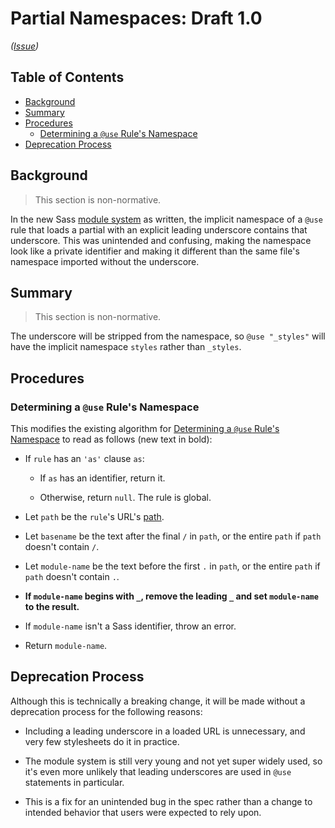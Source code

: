 # Partial Namespaces: Draft 1.0

*([Issue](https://github.com/sass/sass/issues/2800))*

## Table of Contents

* [Background](#background)
* [Summary](#summary)
* [Procedures](#procedures)
  * [Determining a `@use` Rule's Namespace](#determining-a-use-rules-namespace)
* [Deprecation Process](#deprecation-process)

## Background

> This section is non-normative.

In the new Sass [module system][] as written, the implicit namespace of a `@use`
rule that loads a partial with an explicit leading underscore contains that
underscore. This was unintended and confusing, making the namespace look like a
private identifier and making it different than the same file's namespace
imported without the underscore.

[module system]: ../accepted/module-system.md

## Summary

> This section is non-normative.

The underscore will be stripped from the namespace, so `@use "_styles"` will
have the implicit namespace `styles` rather than `_styles`.

## Procedures

### Determining a `@use` Rule's Namespace

This modifies the existing algorithm for [Determining a `@use` Rule's
Namespace][] to read as follows (new text in bold):

[Determining a `@use` Rule's Namespace]: ../spec/at-rules/use.md#determining-a-use-rules-namespace

* If `rule` has an `'as'` clause `as`:

  * If `as` has an identifier, return it.

  * Otherwise, return `null`. The rule is global.

* Let `path` be the `rule`'s URL's [path][URL path].

  [URL path]: https://url.spec.whatwg.org/#concept-url-path

* Let `basename` be the text after the final `/` in `path`, or the entire `path`
  if `path` doesn't contain `/`.

* Let `module-name` be the text before the first `.` in `path`, or the entire
  `path` if `path` doesn't contain `.`.

* **If `module-name` begins with `_`, remove the leading `_` and set
  `module-name` to the result.**

* If `module-name` isn't a Sass identifier, throw an error.

* Return `module-name`.

## Deprecation Process

Although this is technically a breaking change, it will be made without a
deprecation process for the following reasons:

* Including a leading underscore in a loaded URL is unnecessary, and very few
  stylesheets do it in practice.

* The module system is still very young and not yet super widely used, so it's
  even more unlikely that leading underscores are used in `@use` statements in
  particular.

* This is a fix for an unintended bug in the spec rather than a change to
  intended behavior that users were expected to rely upon.
